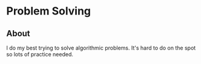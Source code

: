 # Problem Solving

## About

I do my best trying to solve algorithmic problems. It's hard to do on the spot so lots of practice needed.
